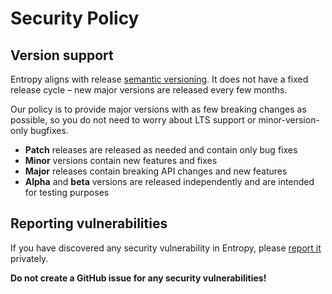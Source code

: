 # Security Policy

## Version support

Entropy aligns with release [semantic versioning](https://semver.org). It does
not have a fixed release cycle – new major versions are released every few
months.

Our policy is to provide major versions with as few breaking changes as
possible, so you do not need to worry about LTS support or minor-version-only
bugfixes.

- **Patch** releases are released as needed and contain only bug fixes
- **Minor** versions contain new features and fixes
- **Major** releases contain breaking API changes and new features
- **Alpha** and **beta** versions are released independently and are intended
  for testing purposes

## Reporting vulnerabilities

If you have discovered any security vulnerability in Entropy, please
[report it](https://github.com/dominiq007) privately.

**Do not create a GitHub issue for any security vulnerabilities!**
